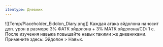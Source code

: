 ```yaml
---
itemtype: Дневник
---
```

![[Temp/Placeholder_Eidolon_Diary.png]]
Каждая атака эйдолона наносит доп. урон в размере 3% ФАТК эйдолона + 3% МАТК эйдолона/CD: 1 с. После изучения навыка повышайте навык такими же дневниками. Примените здесь: Эйдолон > Навык.
